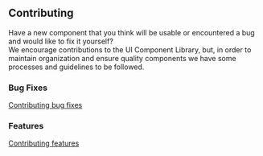 ## Contributing  

Have a new component that you think will be usable or encountered a bug and would like to fix it yourself?  
We encourage contributions to the UI Component Library, but, in order to maintain organization and ensure quality components we have some processes and guidelines to be followed.

### Bug Fixes

[Contributing bug fixes](.gitlab/contribution_guidelines/contributing_bugfix.md)

### Features

[Contributing features](.gitlab/contribution_guidelines/contributing_feature.md)
